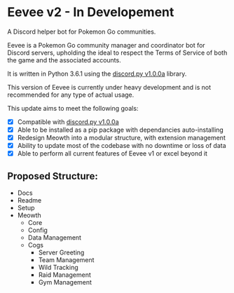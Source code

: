 # Eevee v2 - In Developement
A Discord helper bot for Pokemon Go communities.

Eevee is a Pokemon Go community manager and coordinator bot for Discord servers, upholding the ideal to respect the Terms of Service of both the game and the associated accounts.

It is written in Python 3.6.1 using the [discord.py v1.0.0a](https://github.com/Rapptz/discord.py/tree/rewrite) library.

This version of Eevee is currently under heavy development and is not recommended for any type of actual usage.

This update aims to meet the following goals:
- [x] Compatible with [discord.py v1.0.0a](https://github.com/Rapptz/discord.py/tree/rewrite)
- [x] Able to be installed as a pip package with dependancies auto-installing
- [x] Redesign Meowth into a modular structure, with extension management
- [x] Ability to update most of the codebase with no downtime or loss of data
- [x] Able to perform all current features of Eevee v1 or excel beyond it

## Proposed Structure:
- Docs
- Readme
- Setup
- Meowth
    - Core
    - Config
    - Data Management
    - Cogs
	    - Server Greeting
	    - Team Management
	    - Wild Tracking
	    - Raid Management
        - Gym Management
